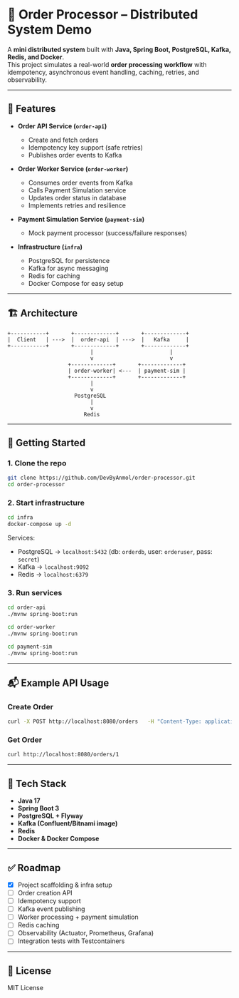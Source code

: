# 🛒 Order Processor – Distributed System Demo

A **mini distributed system** built with **Java, Spring Boot, PostgreSQL, Kafka, Redis, and Docker**.  
This project simulates a real-world **order processing workflow** with idempotency, asynchronous event handling, caching, retries, and observability.

---

## 📌 Features
- **Order API Service (`order-api`)**
    - Create and fetch orders
    - Idempotency key support (safe retries)
    - Publishes order events to Kafka

- **Order Worker Service (`order-worker`)**
    - Consumes order events from Kafka
    - Calls Payment Simulation service
    - Updates order status in database
    - Implements retries and resilience

- **Payment Simulation Service (`payment-sim`)**
    - Mock payment processor (success/failure responses)

- **Infrastructure (`infra`)**
    - PostgreSQL for persistence
    - Kafka for async messaging
    - Redis for caching
    - Docker Compose for easy setup

---

## 🏗️ Architecture
```text
+-----------+       +-------------+       +-------------+
|  Client   | --->  |  order-api  | --->  |   Kafka     |
+-----------+       +-------------+       +-------------+
                          |                        |
                          v                        v
                   +-------------+       +-------------+
                   | order-worker| <---  | payment-sim |
                   +-------------+       +-------------+
                          |
                          v
                     PostgreSQL
                          |
                          v
                        Redis
```

---

## 🚀 Getting Started

### 1. Clone the repo
```bash
git clone https://github.com/DevByAnmol/order-processor.git
cd order-processor
```

### 2. Start infrastructure
```bash
cd infra
docker-compose up -d
```

Services:
- PostgreSQL → `localhost:5432` (db: `orderdb`, user: `orderuser`, pass: `secret`)
- Kafka → `localhost:9092`
- Redis → `localhost:6379`

### 3. Run services
```bash
cd order-api
./mvnw spring-boot:run
```

```bash
cd order-worker
./mvnw spring-boot:run
```

```bash
cd payment-sim
./mvnw spring-boot:run
```

---

## 📬 Example API Usage

### Create Order
```bash
curl -X POST http://localhost:8080/orders   -H "Content-Type: application/json"   -H "Idempotency-Key: abc123"   -d '{"customerId": "CUST001", "amount": 200, "currency": "USD"}'
```

### Get Order
```bash
curl http://localhost:8080/orders/1
```

---

## 🧰 Tech Stack
- **Java 17**
- **Spring Boot 3**
- **PostgreSQL + Flyway**
- **Kafka (Confluent/Bitnami image)**
- **Redis**
- **Docker & Docker Compose**

---

## ✅ Roadmap
- [x] Project scaffolding & infra setup
- [ ] Order creation API
- [ ] Idempotency support
- [ ] Kafka event publishing
- [ ] Worker processing + payment simulation
- [ ] Redis caching
- [ ] Observability (Actuator, Prometheus, Grafana)
- [ ] Integration tests with Testcontainers

---

## 📜 License
MIT License
